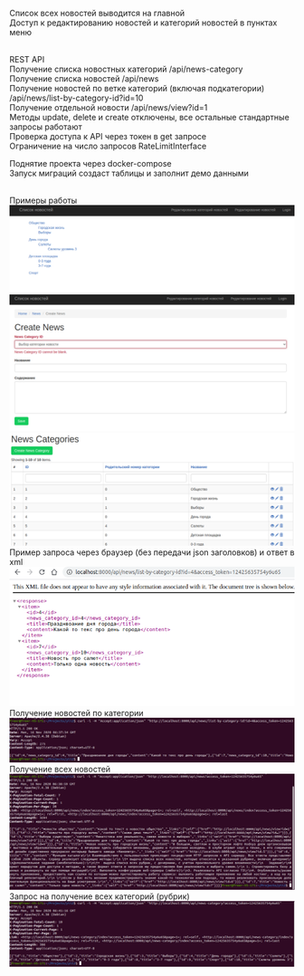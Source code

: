 Список всех новостей выводится на главной<br>
Доступ к редактированию новостей и категорий новостей в пунктах меню<br><br>

REST API<br>
Получение списка новостных категорий /api/news-category<br>
Получение списка новостей /api/news<br>
Получение новостей по ветке категорий (включая подкатегории) /api/news/list-by-category-id?id=10<br>
Получение отдельной новости /api/news/view?id=1<br>
Методы update, delete и create отключены, все остальные стандартные запросы работают<br>
Проверка доступа к API через токен в get запросе<br>
Ограничение на число запросов RateLimitInterface<br>

Поднятие проекта через docker-compose<br>
Запуск миграций создаст таблицы и заполнит демо данными<br><br>

Примеры работы<br>
![alt text](examples/p1.png "Главная страница")
![alt text](examples/p2.png "Главная редактирование новостей")
![alt text](examples/p3.png "Редактирование категорий")<br>
Пример запроса через браузер (без передачи json заголовков) и ответ в xml<br>
![alt text](examples/p4.png "Обращение к API в xml")<br>
Получение новостей по категории<br>
![alt text](examples/p5.png "Обращение к API в json")<br>
Получение всех новостей<br>
![alt text](examples/p6.png "Обращение к API в json")<br>
Запрос на получение всех категорий (рубрик)<br>
![alt text](examples/p7.png "Обращение к API в json")